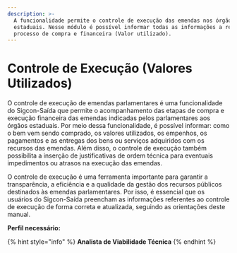 ```yaml
---
description: >-
  A funcionalidade permite o controle de execução das emendas nos órgãos
  estaduais. Nesse módulo é possível informar todas as informações a respeito do
  processo de compra e financeira (Valor utilizado).
---
```


# Controle de Execução (Valores Utilizados)

O controle de execução de emendas parlamentares é uma funcionalidade do Sigcon-Saída que permite o acompanhamento das etapas de compra e execução financeira das emendas indicadas pelos parlamentares aos órgãos estaduais. Por meio dessa funcionalidade, é possível informar: como o bem vem sendo comprado, os valores utilizados, os empenhos, os pagamentos e as entregas dos bens ou serviços adquiridos com os recursos das emendas. Além disso, o controle de execução também possibilita a inserção de justificativas de ordem técnica para eventuais impedimentos ou atrasos na execução das emendas.&#x20;

O controle de execução é uma ferramenta importante para garantir a transparência, a eficiência e a qualidade da gestão dos recursos públicos destinados às emendas parlamentares. Por isso, é essencial que os usuários do Sigcon-Saída preencham as informações referentes ao controle de execução de forma correta e atualizada, seguindo as orientações deste manual.

**Perfil necessário:**

{% hint style="info" %}
&#x20; **Analista de Viabilidade Técnica**
{% endhint %}

##
